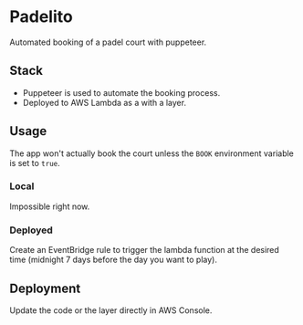 # Padelito
Automated booking of a padel court with puppeteer.

## Stack
 - Puppeteer is used to automate the booking process.
 - Deployed to AWS Lambda as a with a layer.

## Usage
The app won't actually book the court unless the `BOOK` environment variable is set to `true`.

### Local
Impossible right now.

### Deployed
Create an EventBridge rule to trigger the lambda function at the desired time (midnight 7 days before the day you want to play).

## Deployment

Update the code or the layer directly in AWS Console.